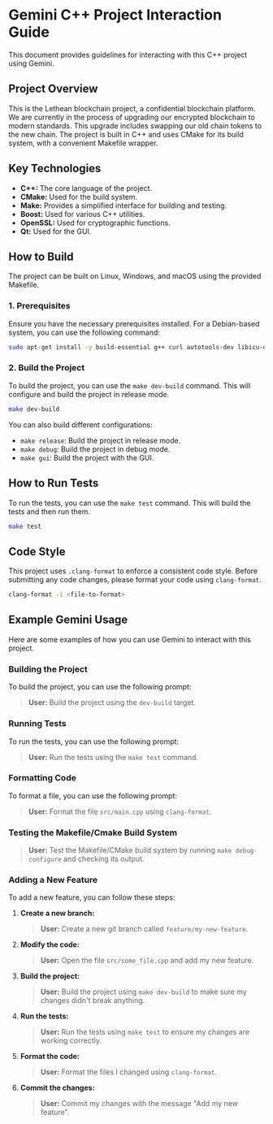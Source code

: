 # Gemini C++ Project Interaction Guide

This document provides guidelines for interacting with this C++ project using Gemini.

## Project Overview

This is the Lethean blockchain project, a confidential blockchain platform. We are currently in the process of upgrading our encrypted blockchain to modern standards. This upgrade includes swapping our old chain tokens to the new chain. The project is built in C++ and uses CMake for its build system, with a convenient Makefile wrapper.

## Key Technologies

*   **C++:** The core language of the project.
*   **CMake:** Used for the build system.
*   **Make:** Provides a simplified interface for building and testing.
*   **Boost:** Used for various C++ utilities.
*   **OpenSSL:** Used for cryptographic functions.
*   **Qt:** Used for the GUI.

## How to Build

The project can be built on Linux, Windows, and macOS using the provided Makefile.

### 1. Prerequisites

Ensure you have the necessary prerequisites installed. For a Debian-based system, you can use the following command:

```bash
sudo apt-get install -y build-essential g++ curl autotools-dev libicu-dev libbz2-dev cmake git screen checkinstall zlib1g-dev libssl-dev bzip2
```

### 2. Build the Project

To build the project, you can use the `make dev-build` command. This will configure and build the project in release mode.

```bash
make dev-build
```

You can also build different configurations:
*   `make release`: Build the project in release mode.
*   `make debug`: Build the project in debug mode.
*   `make gui`: Build the project with the GUI.

## How to Run Tests

To run the tests, you can use the `make test` command. This will build the tests and then run them.

```bash
make test
```

## Code Style

This project uses `.clang-format` to enforce a consistent code style. Before submitting any code changes, please format your code using `clang-format`.

```bash
clang-format -i <file-to-format>
```

## Example Gemini Usage

Here are some examples of how you can use Gemini to interact with this project.

### Building the Project

To build the project, you can use the following prompt:

> **User:** Build the project using the `dev-build` target.

### Running Tests

To run the tests, you can use the following prompt:

> **User:** Run the tests using the `make test` command.

### Formatting Code

To format a file, you can use the following prompt:

> **User:** Format the file `src/main.cpp` using `clang-format`.

### Testing the Makefile/Cmake Build System

> **User:** Test the Makefile/CMake build system by running `make debug-configure` and checking its output.

### Adding a New Feature        

To add a new feature, you can follow these steps:

1.  **Create a new branch:**
    > **User:** Create a new git branch called `feature/my-new-feature`.
2.  **Modify the code:**
    > **User:** Open the file `src/some_file.cpp` and add my new feature.
3.  **Build the project:**
    > **User:** Build the project using `make dev-build` to make sure my changes didn't break anything.
4.  **Run the tests:**
    > **User:** Run the tests using `make test` to ensure my changes are working correctly.
5.  **Format the code:**
    > **User:** Format the files I changed using `clang-format`.
6.  **Commit the changes:**
    > **User:** Commit my changes with the message "Add my new feature".